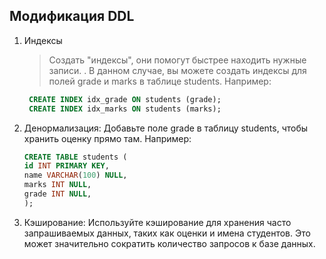 ## Модификация DDL
1. Индексы
     >Создать "индексы", они помогут быстрее находить нужные записи. .
     В данном случае, вы можете создать индексы для полей grade и marks в таблице students. 
     Например:
      ```sql
       CREATE INDEX idx_grade ON students (grade);
       CREATE INDEX idx_marks ON students (marks);
      ```
   
2. Денормализация: Добавьте поле grade в таблицу students, чтобы хранить оценку прямо там.
   Например:
      ```sql
   CREATE TABLE students (
    id INT PRIMARY KEY,
    name VARCHAR(100) NULL,
    marks INT NULL,
    grade INT NULL,
     );
   ```
3. Кэширование: Используйте кэширование для хранения часто запрашиваемых данных, таких как оценки и имена студентов. 
   Это может значительно сократить количество запросов к базе данных.
